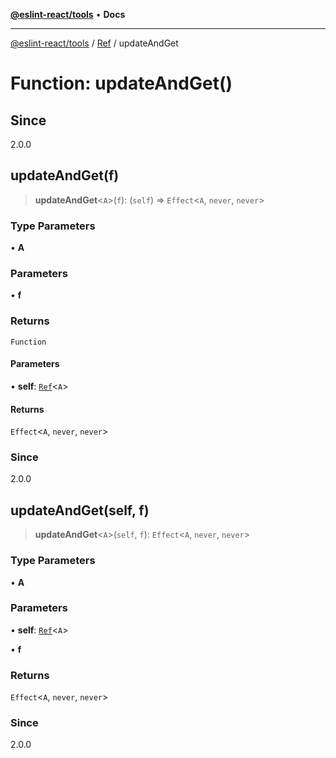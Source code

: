 [**@eslint-react/tools**](../../../README.md) • **Docs**

***

[@eslint-react/tools](../../../README.md) / [Ref](../README.md) / updateAndGet

# Function: updateAndGet()

## Since

2.0.0

## updateAndGet(f)

> **updateAndGet**\<`A`\>(`f`): (`self`) => `Effect`\<`A`, `never`, `never`\>

### Type Parameters

• **A**

### Parameters

• **f**

### Returns

`Function`

#### Parameters

• **self**: [`Ref`](../interfaces/Ref.md)\<`A`\>

#### Returns

`Effect`\<`A`, `never`, `never`\>

### Since

2.0.0

## updateAndGet(self, f)

> **updateAndGet**\<`A`\>(`self`, `f`): `Effect`\<`A`, `never`, `never`\>

### Type Parameters

• **A**

### Parameters

• **self**: [`Ref`](../interfaces/Ref.md)\<`A`\>

• **f**

### Returns

`Effect`\<`A`, `never`, `never`\>

### Since

2.0.0
